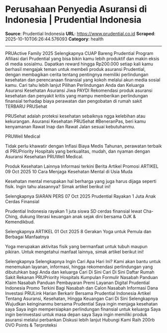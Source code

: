 # Perusahaan Penyedia Asuransi di Indonesia | Prudential Indonesia

**Source**: Prudential Indonesia
**URL**: https://www.prudential.co.id
**Scraped**: 2025-10-10T06:26:44.576093
**Category**: health

---

PRUActive Family 2025
Selengkapnya
CUAP Bareng Prudential
Program Afiliasi dari Prudential yang bisa bikin kamu lebih produktif dan makin eksis di media sosialmu. Dapatkan reward hingga Rp200.000 setiap kali kamu berhasil mengajak teman untuk membeli produk asuransi Prudential, dengan membagikan cerita tentang pentingnya memiliki perlindungan kesehatan dan perencanaan finansial yang kokoh melalui akun media sosial kamu.
Cari tahu lebih lanjut
Pilihan Perlindungan
Anda dan Keluarga
Asuransi Kesehatan
Asuransi Jiwa
PAYDI
Rekomendasi produk asuransi kesehatan dan penyakit kritis yang mampu memberikan perlindungan finansial terhadap biaya perawatan dan pengobatan di rumah sakit
TERBARU
PRUSehat

PRUSehat adalah proteksi kesehatan sebaiknya ngga kelebihan atau kekurangan. Asuransi Kesehatan PRUSehat #BeneranPas, beri kamu kenyamanan Rawat Inap dan Rawat Jalan sesuai kebutuhanmu.

PRUWell Medical

Tidak perlu khawatir dengan Inflasi Biaya Medis Tahunan, perawatan terbaik di PRUPriority Hospitals yang berkualitas, mudah, dan nyaman dengan Asuransi Kesehatan PRUWell Medical.

Produk Kesehatan Lainnya
Informasi terkini
Berita Artikel Promosi
ARTIKEL
09 Oct 2025
10 Cara Menjaga Kesehatan Mental di Usia Muda

Kesehatan mental merupakan hal berharga yang juga harus dijaga seperti fisik. Ingin tahu alasannya? Simak artikel berikut ini!

Selengkapnya 
SIARAN PERS
07 Oct 2025
Prudential Rayakan 1 Juta Anak Cerdas Finansial

Prudential Indonesia rayakan 1 juta siswa SD cerdas finansial lewat Cha-Ching, dukung literasi keuangan anak sejak dini bersama OJK & Kemendikbud.

Selengkapnya 
ARTIKEL
01 Oct 2025
8 Gerakan Yoga untuk Pemula dan Berbagai Manfaatnya

Yoga merupakan aktivitas fisik yang bermanfaat untuk tubuh maupun pikiran. Untuk mengetahui manfaat lainnya, simak artikel berikut ini!

Selengkapnya 
Selengkapnya
Ingin Cari Apa Hari Ini?
Kami akan bantu untuk menemukan layanan, informasi, hingga rekomendasi perlindungan yang dibutuhkan bagi Anda dan keluarga
Cari Di Sini
Cari Di Sini
Daftar Rumah Sakit Rekanan PRUPriority Hospitals
Kumpulan Formulir Nasabah
Panduan Klaim Nasabah
Panduan Pembayaran Premi
Layanan Digital Prudential Indonesia
Promo Terkini Bagi Nasabah dan Calon Nasabah
Informasi Dana Investasi PRULink Harian
Berkarir Bersama Prudential Indonesia
Artikel Tentang Asuransi, Kesehatan, Hingga Keuangan
Cari Di Sini
Selengkapnya
Wujudkan keinginanmu bersama Prudential
Saya ingin menjaga kesehatan saya
Saya ingin mempersiapkan perlindungan finansial untuk keluarga
Saya ingin berinvestasi untuk masa depan saya
Saya ingin memiliki produk asuransi melalui perbankan
Diskusi lebih lanjut
Hubungi Kami Raih 200rb OVO Points & Terproteksi
